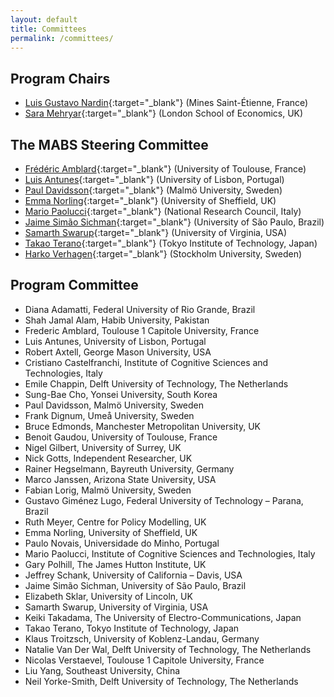 ```yaml
---
layout: default
title: Committees
permalink: /committees/
---
```


## Program Chairs
* [Luis Gustavo Nardin](https://gnardin.github.io/website){:target="_blank"} (Mines Saint-Étienne, France)
* [Sara Mehryar](https://www.lse.ac.uk/GranthamInstitute/profile/sara-mehryar){:target="_blank"} (London School of Economics, UK)

## The MABS Steering Committee

* [Frédéric Amblard](http://simsoc.free.fr/){:target="_blank"} (University of Toulouse, France)
* [Luis Antunes](http://www.di.fc.ul.pt/~xarax/){:target="_blank"} (University of Lisbon, Portugal)
* [Paul Davidsson](https://mau.se/en/persons/paul.davidsson/){:target="_blank"} (Malmö University, Sweden)
* [Emma Norling](https://www.sheffield.ac.uk/dcs/people/academic/emma-norling){:target="_blank"} (University of Sheffield, UK)
* [Mario Paolucci](http://www.istc.cnr.it/people/mario-paolucci){:target="_blank"} (National Research Council, Italy)
* [Jaime Simão Sichman](http://www.pcs.usp.br/~jaime/){:target="_blank"} (University of São Paulo, Brazil)
* [Samarth Swarup](https://nssac.bii.virginia.edu/~swarup/currentresearch.html){:target="_blank"} (University of Virginia, USA)
* [Takao Terano](http://www.trn.dis.titech.ac.jp/GEAR/index.html){:target="_blank"} (Tokyo Institute of Technology, Japan)
* [Harko Verhagen](https://www.su.se/english/profiles/verhagen-1.183172){:target="_blank"} (Stockholm University, Sweden)

## Program Committee

* Diana Adamatti, Federal University of Rio Grande, Brazil
* Shah Jamal Alam, Habib University, Pakistan
* Frederic Amblard, Toulouse 1 Capitole University, France
* Luis Antunes, University of Lisbon, Portugal
* Robert Axtell, George Mason University, USA
* Cristiano Castelfranchi, Institute of Cognitive Sciences and Technologies, Italy
* Emile Chappin, Delft University of Technology, The Netherlands
* Sung-Bae Cho, Yonsei University, South Korea
* Paul Davidsson, Malmö University, Sweden
* Frank Dignum, Umeå University, Sweden
* Bruce Edmonds, Manchester Metropolitan University, UK
* Benoit Gaudou, University of Toulouse, France
* Nigel Gilbert, University of Surrey, UK
* Nick Gotts, Independent Researcher, UK
* Rainer Hegselmann, Bayreuth University, Germany
* Marco Janssen, Arizona State University, USA
* Fabian Lorig, Malmö University, Sweden
* Gustavo Giménez Lugo, Federal University of Technology – Parana, Brazil
* Ruth Meyer, Centre for Policy Modelling, UK
* Emma Norling, University of Sheffield, UK
* Paulo Novais, Universidade do Minho, Portugal
* Mario Paolucci, Institute of Cognitive Sciences and Technologies, Italy
* Gary Polhill, The James Hutton Institute, UK
* Jeffrey Schank, University of California – Davis, USA
* Jaime Simão Sichman, University of São Paulo, Brazil
* Elizabeth Sklar, University of Lincoln, UK
* Samarth Swarup, University of Virginia, USA
* Keiki Takadama, The University of Electro-Communications, Japan
* Takao Terano, Tokyo Institute of Technology, Japan
* Klaus Troitzsch, University of Koblenz-Landau, Germany
* Natalie Van Der Wal, Delft University of Technology, The Netherlands
* Nicolas Verstaevel, Toulouse 1 Capitole University, France
* Liu Yang, Southeast University, China
* Neil Yorke-Smith, Delft University of Technology, The Netherlands
